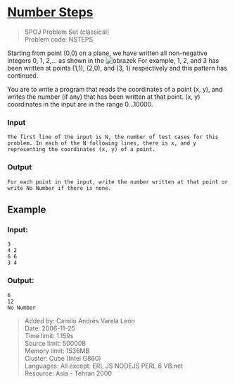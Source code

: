 # [Number Steps](http://www.spoj.com/problems/NSTEPS/)
> SPOJ Problem Set (classical)  
> Problem code: NSTEPS 

Starting from point (0,0) on a plane, we have written all non-negative integers 0, 1, 2,... as shown in the
![obrazek](http://www.spoj.com/content/steinersp:nsteps.gif)
For example, 1, 2, and 3 has been written at points (1,1), (2,0), and (3, 1) respectively and this pattern has continued. 

You are to write a program that reads the coordinates of a point (x, y), and writes the number (if any) that has been written at that point. (x, y) coordinates in the input are in the range 0...10000.

### Input

	The first line of the input is N, the number of test cases for this problem. In each of the N following lines, there is x, and y representing the coordinates (x, y) of a point.

### Output

	For each point in the input, write the number written at that point or write No Number if there is none.

Example
-------

### Input:

	3
	4 2
	6 6
	3 4

### Output:

	6
	12
	No Number


> Added by:	Camilo Andrés Varela León  
> Date:	2006-11-25  
> Time limit:	1.159s  
> Source limit:	50000B  
> Memory limit:	1536MB  
> Cluster:	Cube (Intel G860)  
> Languages:	All except: ERL JS NODEJS PERL 6 VB.net  
> Resource:	Asia - Tehran 2000  
